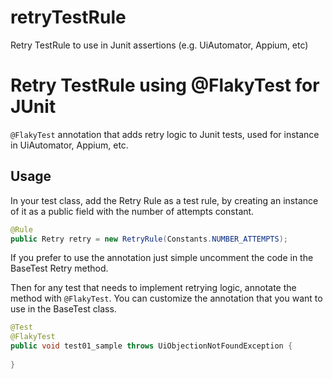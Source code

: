 # retryTestRule
Retry TestRule to use in Junit assertions (e.g. UiAutomator, Appium, etc)

Retry TestRule using @FlakyTest for JUnit
==================

`@FlakyTest` annotation that adds retry logic to Junit tests, used for instance in UiAutomator, Appium, etc.



Usage
-----

In your test class, add the Retry Rule as a test rule, by creating
an instance of it as a public field with the number of attempts constant.

```java
@Rule 
public Retry retry = new RetryRule(Constants.NUMBER_ATTEMPTS);
```

If you prefer to use the annotation just simple uncomment the code in the BaseTest Retry method.

Then for any test that needs to implement retrying logic, annotate the method with `@FlakyTest`. 
You can customize the annotation that you want to use in the BaseTest class.

```java
@Test
@FlakyTest
public void test01_sample throws UiObjectionNotFoundException {
    
}
```
